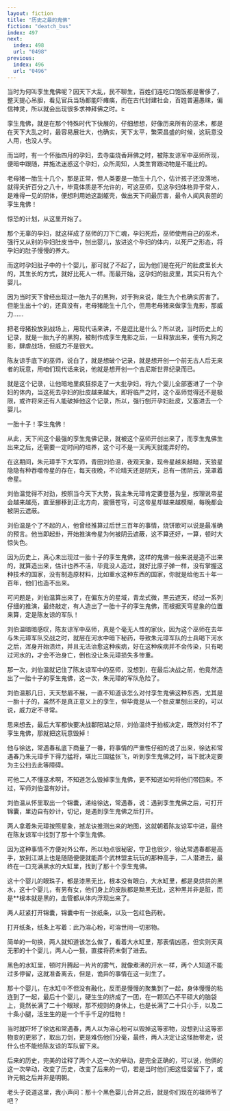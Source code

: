 ```yaml
---
layout: fiction
title: "历史之最的鬼佛"
fiction: "deatch_bus"
index: 497
next:
  index: 498
  url: "0498"
previous:
  index: 496
  url: "0496"
---
```

当时为何叫孪生鬼佛呢？因天下大乱，民不聊生，百姓们连吃口饱饭都是奢侈了，整天提心吊胆，看见官兵当场都能吓瘫痪，而在古代封建社会，百姓普遍愚昧，偏信神灵，所以就会出现很多求神拜佛之时。≥

孪生鬼佛，就是在那个特殊时代下快展的，仔细想想，好像历来所有的巫术，都是在天下大乱之时，最容易展壮大，也确实，天下太平，繁荣昌盛的时候，这玩意没人用，也没人学。

而当时，有一个怀胎四月的孕妇，去寺庙烧香拜佛之时，被陈友谅军中巫师所现，便暗中跟随，并施法迷惑这个孕妇，众所周知，人类生育跟动物是不能比的。

老母猪一胎生十几个，那是正常，但人类要是一胎生十几个，估计孩子还没落地，就得夭折百分之八十，毕竟体质是不允许的，可这巫师，见这孕妇体格异于常人，是难得一见的阴体，便想利用她这副躯壳，做出天下间最厉害，最令人闻风丧胆的孪生鬼佛！

惊恐的计划，从这里开始了。

那个无辜的孕妇，就这样成了巫师的刀下亡魂，孕妇死后，巫师使用自己的巫术，强行又从别的孕妇肚皮当中，刨出婴儿，放进这个孕妇的体内，以死尸之形态，将孕妇的肚子慢慢的养大。

而这时孕妇肚子中的十个婴儿，那可就了不起了，因为他们是在死尸的肚皮里长大的，其生长的方式，就好比死人一样。而最开始，这孕妇的肚皮里，其实只有九个婴儿。

因为当时天下曾经出现过一胎九子的黑狗，对于狗来说，能生九个也确实厉害了。但能生出十个的，还真没有，老母猪能生十几个，但用老母猪来做孪生鬼影，那威力……

把老母猪投放到战场上，用现代话来讲，不是逗比是什么？所以说，当时历史上的记录，就是一胎九子的黑狗，被制作成孪生鬼影之后，一旦释放出来，便有九狗之影，肆虐战场，但威力不是很大。

陈友谅手底下的巫师，说白了，就是想破个记录，就是想开创一个前无古人后无来者的玩意，用咱们现代话来说，他就是想开创一个吉尼斯世界纪录而已。

就是这个记录，让他暗地里疯狂掠走了一大批孕妇，将九个婴儿全部塞进了一个孕妇的体内，当这死去孕妇的肚皮越来越大，即将临产之时，这个巫师觉得还不是极限，或许将来还有人能破掉他这个记录，所以，强行刨开孕妇肚皮，又塞进去一个婴儿。

一胎十子！孪生鬼佛！

从此，天下间这个最强的孪生鬼佛记录，就被这个巫师开创出来了，而孪生鬼佛生出来之后，还需要一定时间的培养，这个可不是一天两天就能弄好的。

在这期间，朱元璋手下大军师，青田刘伯温，夜观天象，现帝星越来越暗，天狼星隐隐有种吞噬帝星的存在，每天夜晚，不论晴天还是阴天，总有一团阴云，笼罩着帝星。

刘伯温觉得不对劲，按照当今天下大势，我主朱元璋肯定要登基为皇，按理说帝星会越来越亮，直至挪移到正北方向，震慑苍穹，可这帝星却越来越模糊，每晚都会被阴云遮蔽。

刘伯温是个了不起的人，他曾经推算过后世三百年的事情，烧饼歌可以说是最准确的预言。他当即起卦，开始推演帝星为何被阴云遮蔽，这不算还好，一算，顿时大惊失色。

因为历史上，真心未出现过一胎十子的孪生鬼佛，这样的鬼佛一般来说是造不出来的，就算造出来，估计也养不活，毕竟没人造过，就好比原子弹一样，没有掌握这种技术的国家，没有制造原材料，比如重水这种东西的国家，你就是给他五十年一百年，他们也造不出来。

可问题是，刘伯温算出来了，在偏东方的星域，青龙式微，黑云遮天，经过一系列仔细的推演，最终敲定，有人造出了一胎十子的孪生鬼佛，而根据天穹星象的位置来算，定是陈友谅的军队！

刘伯温暗暗感叹，陈友谅军中巫师，真是个毫无人性的家伙，因为这个巫师在去年与朱元璋军队交战之时，就层在河水中暗下秘药，导致朱元璋军队的士兵喝下河水之后，浑身开始溃烂，并且无法治愈这种疾病，好在这种疾病并不会传染，只有喝过河水的，才会不治身亡，倒也没让朱元璋损失多惨重。

那一次，刘伯温就记住了陈友谅军中的巫师，没想到，在最后决战之前，他竟然造出了一胎十子的孪生鬼佛，这一次，朱元璋的军队危险了。

刘伯温那几日，天天愁眉不展，一直不知道该怎么对付孪生鬼佛这种东西，尤其是一胎十子的，虽然不是真正意义上的孪生，但毕竟是从一个肚皮里刨出来的，可以说，威力定不寻常。

思来想去，最后大军都快要决战鄱阳湖之际，刘伯温终于拍板决定，既然对付不了孪生鬼佛，那就把这玩意毁掉！

他与徐达，常遇春私底下商量了一番，将事情的严重性仔细的说了出来，徐达和常遇春乃朱元璋手下得力猛将，堪比三国猛张飞，听到孪生鬼佛之时，当下就决定要为主公扫去此等障碍。

可他二人不懂巫术啊，不知道怎么毁掉孪生鬼佛，更不知道如何将他们带回来。不过，军师刘伯温有妙计。

刘伯温从怀里取出一个锦囊，递给徐达，常遇春，说：遇到孪生鬼佛之后，可打开锦囊，里边自有妙计，切记，是遇到孪生鬼佛之后打开。

两人拿着朱元璋按照星象，撼龙诀推测出来的地图，这就朝着陈友谅军中进，最终在陈友谅军中找到了那十个孪生鬼佛。

因为这种事情不方便对外公布，所以地点很秘密，守卫也很少，徐达常遇春都是高手，放到江湖上也是随随便便就能弄个武林盟主玩玩的那种高手，二人潜进去，最终在一口充满黑水的大缸里，找到了那十个孪生鬼佛。

这十个婴儿的眼珠子，都是漆黑无比，根本没有眼白，大水缸里，都是臭烘烘的黑水，这十个婴儿，有男有女，他们身上的皮肤都是黝黑无比，这种黑并非是脏，而是**根本就是黑的，血管都从体内浮现出来了。

两人赶紧打开锦囊，锦囊中有一张纸条，以及一包红色药粉。

打开纸条，纸条上写着：此乃溶心粉，可溶世间一切邪物。

简单的一句换，两人就知道该怎么做了，看着大水缸里，那表情凶恶，但实则天真无邪的十个婴儿，两人心一狠，直接将药末倒了进去。

黑色的水缸里，顿时升腾起一片片的雾气，就像煮沸的开水一样，两个人知道不能过多停留，这就准备离去，但是，诡异的事情在这一刻生了。

那十个婴儿，在水缸中不但没有融化，反而是慢慢的聚集到了一起，身体慢慢的粘连到了一起，最后十个婴儿，硬生生的挤成了一团，在一颗凹凸不平硕大的脑袋上，竟然长满了二十个眼球，那不规则的身体上，也是长满了二十只小手，以及二十条小腿，活生生的是一个千手千足的怪物！

当时就吓坏了徐达和常遇春，两人以为溶心粉可以毁掉这等邪物，没想到让这等邪物变的更邪了，取出刀剑，更是难伤他们分毫，最终，两人决定让这怪胎带走，说什么也不能给陈友谅的军队留下来。

后来的历史，完美的诠释了两个人这一次的举动，是完全正确的，可以说，他俩的这一次举动，改变了历史，改变了后来的一切，若是当时他们把这怪婴留下了，或许元朝之后并非是明朝。

老头子说道这里，我小声问：那十个黑色婴儿合并之后，就是你们现在的祖师爷了吧？